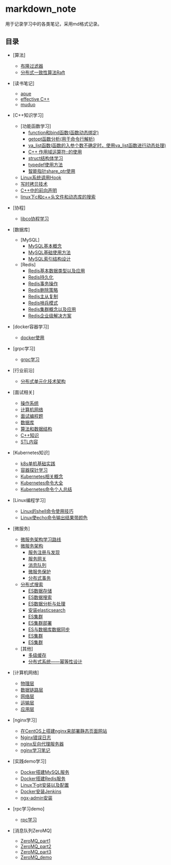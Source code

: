 # markdown_note

用于记录学习中的各类笔记，采用md格式记录。

## 目录

* [算法]
    * [布隆过滤器](algorithm/布隆过滤器.md)
    * [分布式一致性算法Raft](algorithm/分布式一致性算法Raft.md)

* [读书笔记]
    * [apue](book_note/apue/apue.md)
    * [effective C++](book_note/effective_c++/effective_c++.md)
    * [muduo](book_note/muduo/muduo.md)

* [C++知识学习]
    * [功能函数学习]
        * [function和bind函数(函数动态绑定)](c++/FunctionStudy/functionAndbind.md)
        * [getopt函数分析(用于命令行解析)](c++/FunctionStudy/parseCmdLine.md)
        * [va_list函数(函数的入参个数不确定时，使用va_list函数进行动态处理)](c++/FunctionStudy/va_listFun.md)
        * [C++ 作用域运算符::的使用](c++/FunctionStudy/scopeFun.md)
        * [struct结构体学习](c++/FunctionStudy/structUse.md)
        * [typedef使用方法](c++/FunctionStudy/typedefUse.md)
        * [智能指针share_ptr使用](c++/FunctionStudy/share_ptrUse.md)
    * [Linux系统调用Hook](c++/Linux系统调用Hook/Linux系统调用Hook.md)
    * [写时拷贝技术](c++/写时拷贝技术.md)
    * [C++中的前向声明](c++/C++中的前向声明.md)
    * [linux下c和c++头文件和动态库的搜索](c++/linux下c和c++头文件和动态库的搜索.md)

* [协程]
    * [libco协程学习](coroutine/libco.md)

* [数据库]
    * [MySQL]
        * [MySQL基本概念](database/mysql/MySQL基本概念.md)
        * [MySQL基础使用方法](database/mysql/MySQL基础使用方法.md)
        * [MySQL索引结构设计](database/mysql/MySQL索引结构设计.md)
    * [Redis]
        * [Redis基本数据类型以及应用](database/redis/基本数据类型以及应用.md)
        * [Redis持久化](database/redis/持久化.md)
        * [Redis事务操作](database/redis/事务操作.md)
        * [Redis删除策略](database/redis/删除策略.md)
        * [Redis主从复制](database/redis/主从复制.md)
        * [Redis哨兵模式](database/redis/哨兵模式.md)
        * [Redis集群概念以及应用](database/redis/集群概念以及应用.md)
        * [Redis企业级解决方案](database/redis/企业级解决方案.md)

* [docker容器学习]
    * [docker使用](docker/docker使用.md)

* [grpc学习]
    * [grpc学习](grpc/grpc学习.md)

* [行业前沿]
    * [分布式单元化技术架构](industryFrontier/分布式单元化技术架构.md)

* [面试相关]
    * [操作系统](interview/操作系统.md)
    * [计算机网络](interview/计算机网络.md)
    * [面试编程题](interview/面试编程题.md)
    * [数据库](interview/数据库.md)
    * [算法和数据结构](interview/算法和数据结构.md)
    * [C++知识](interview/C++知识.md)
    * [STL内容](interview/STL.md)

* [Kubernetes知识]
    * [k8s单机基础实践](k8s/content/base_use/k8s_base_use.md)
    * [容器探针学习](k8s/content/probe/readinessAndLiveness.md)
    * [Kubernetes相关概念](k8s/content/concept/concept.md)
    * [Kubernetes命令大全](k8s/content/cmd/kubectl-cheatsheet.md)
    * [Kubernetes命令个人总结](k8s/content/cmd/note.md)

* [Linux编程学习]
    * [Linux的shell命令使用技巧](linux/shell/Linux的shell命令使用技巧.md)
    * [Linux使echo命令输出结果带颜色](linux/shell/Linux使echo命令输出结果带颜色.md)

* [微服务]
    * [微服务架构学习路线](micro_services/微服务架构/微服务架构学习路线.md)
    * [微服务架构](micro_services/微服务架构/微服务架构.md)
        * [服务注册与发现](micro_services/微服务架构/服务注册与发现.md)
        * [服务网关](micro_services/微服务架构/服务网关.md)
        * [消息队列](micro_services/微服务架构/消息队列.md)
        * [微服务保护](micro_services/微服务架构/微服务保护.md)
        * [分布式事务](micro_services/微服务架构/分布式事务.md)
    * [分布式搜索](micro_services/微服务架构/分布式搜索.md)
        * [ES数据存储](micro_services/微服务架构/elasticsearch_part1.md)
        * [ES数据搜索](micro_services/微服务架构/elasticsearch_part2.md)
        * [ES数据分析与处理](micro_services/微服务架构/elasticsearch_part3.md)
        * [安装elasticsearch](micro_services/微服务架构/安装elasticsearch.md)
        * [ES集群](micro_services/微服务架构/ES集群.md)
        * [ES集群部署](micro_services/微服务架构/ES集群部署.md)
        * [ES与数据库数据同步](micro_services/微服务架构/ES与数据库数据同步.md)
        * [ES集群](micro_services/微服务架构/ES集群.md)
        * [ES集群](micro_services/微服务架构/ES集群.md)
    * [其他]
        * [多级缓存](micro_services/微服务架构/多级缓存.md)
        * [分布式系统——幂等性设计](micro_services/微服务架构/分布式系统——幂等性设计.md)

* [计算机网络]
    * [物理层](network/物理层.md)
    * [数据链路层](network/数据链路层.md)
    * [网络层](network/网络层.md)
    * [运输层](network/运输层.md)
    * [应用层](network/应用层.md)

* [nginx学习]
    * [在CentOS上搭建nginx来部署静态页面网站](nginx/在CentOS上搭建nginx来部署静态页面网站.md)
    * [Nginx错误日志](nginx/Nginx错误日志.md)
    * [nginx反向代理服务器](nginx/nginx反向代理服务器.md)
    * [nginx学习笔记](nginx/nginx学习笔记.md)

* [实践demo学习]
    * [Docker搭建MySQL服务](project/src/Docker+MySQL.md)
    * [Docker搭建Redis服务](project/src/Docker+Redis.md)
    * [Linux下git安装以及配置](project/src/Git.md)
    * [Docker安装Jenkins](project/src/Jenkins.md)
    * [ngx-admin安装](project/src/ngx-admin安装.md)

* [rpc学习demo]
    * [rpc学习](rpc/buttonrpc/rpc.md)

* [消息队列ZeroMQ]
    * [ZeroMQ_part1](zeromq/ZeroMQ_part1.md)
    * [ZeroMQ_part2](zeromq/ZeroMQ_part2.md)
    * [ZeroMQ_part3](zeromq/ZeroMQ_part3.md)
    * [ZeroMQ_demo](zeromq/ZeroMQ_demo.md)

